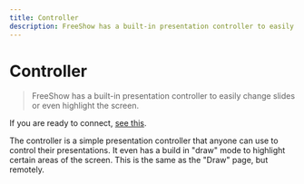 ```yaml
---
title: Controller
description: FreeShow has a built-in presentation controller to easily change slides or even highlight the screen.
---
```


# Controller

> FreeShow has a built-in presentation controller to easily change slides or even highlight the screen.

If you are ready to connect, [see this](./connecting).

The controller is a simple presentation controller that anyone can use to control their presentations. It even has a build in "draw" mode to highlight certain areas of the screen. This is the same as the "Draw" page, but remotely.
